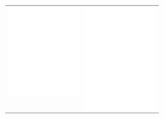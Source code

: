 <table cellspacing="0" cellpadding="0" style="border-collapse: collapse; border: none;"> 
  <tbody>
  <tr style="border: none;">
    <td width="400px" style="border: none; vertical-align: top;">
      <img src="https://github.com/m-avagyan/m-avagyan/blob/master/images/header.svg">
      <img src="https://github.com/m-avagyan/m-avagyan/blob/master/images/google-page-speed.svg">      
    </td>
    <td width="400px" style="border: none; vertical-align: top;">
      <img src="https://github.com/m-avagyan/m-avagyan/blob/master/images/activity-community.svg">
      <img src="https://github.com/m-avagyan/m-avagyan/blob/master/images/repositories.svg">
      <img src="https://github.com/m-avagyan/m-avagyan/blob/master/images/languages.svg">
      <img src="https://github.com/m-avagyan/m-avagyan/blob/master/images/recent-activity.svg">
    </td>
  </tr>
  </tbody>
</table>

